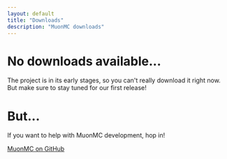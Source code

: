 ```yaml
---
layout: default
title: "Downloads"
description: "MuonMC downloads"
---
```


# No downloads available...

The project is in its early stages, so you can't really download it right now. But make sure to stay tuned for our first release!

# But...

If you want to help with MuonMC development, hop in!

<div class="button-round-generic-container">
    <a href="https://github.com/MuonMC" class="button-round-generic" >
        MuonMC on GitHub
    </a>
</div>